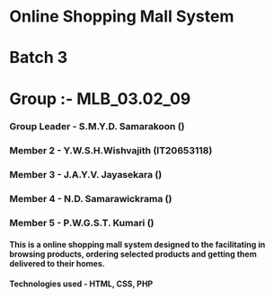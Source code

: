 # Online Shopping Mall System
 
# Batch 3
# Group :- MLB_03.02_09
### Group Leader - S.M.Y.D. Samarakoon ()
### Member 2 - Y.W.S.H.Wishvajith (IT20653118)
### Member 3 - J.A.Y.V. Jayasekara ()
### Member 4 - N.D. Samarawickrama ()
### Member 5 - P.W.G.S.T. Kumari ()
#### This is a online shopping mall system designed to the facilitating in browsing products, ordering selected products and getting them delivered to their homes. 
#### Technologies used - HTML, CSS, PHP
